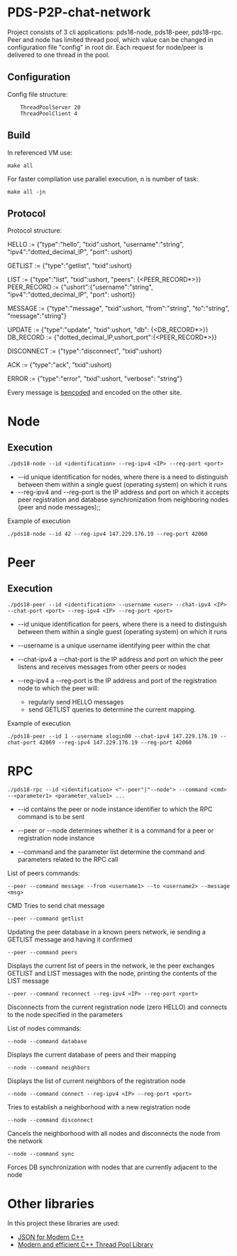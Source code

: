 # PDS-P2P-chat-network
Project consists of 3 cli applications: pds18-node, pds18-peer, pds18-rpc. Peer and node has limited thread pool, which value can be changed in configuration file "config" in root dir. Each request for node/peer is delivered to one thread in the pool.

## Configuration
Config file structure:

        ThreadPoolServer 20
        ThreadPoolClient 4
## Build
In referenced VM use:

	make all

For faster compilation use parallel execution, n is number of task:

    make all -jn

## Protocol
Protocol structure:

                       
HELLO := {"type":"hello", "txid":ushort, "username":"string", "ipv4":"dotted_decimal_IP", "port": ushort}                       
                       
GETLIST := {"type":"getlist", "txid":ushort}                       
                       
LIST := {"type":"list", "txid":ushort, "peers": {<PEER_RECORD*>}}                       
PEER_RECORD := {"ushort":{"username":"string", "ipv4":"dotted_decimal_IP", "port": ushort}}                       
                       
MESSAGE := {"type":"message", "txid":ushort, "from":"string", "to":"string", "message":"string"}                       
                       
UPDATE := {"type":"update", "txid":ushort, "db": {<DB_RECORD*>}}                       
DB_RECORD := {"dotted_decimal_IP,ushort_port":{<PEER_RECORD*>}}                       
                       
DISCONNECT := {"type":"disconnect", "txid":ushort}                       
                       
ACK := {"type":"ack", "txid":ushort}                       
                       
ERROR := {"type":"error", "txid":ushort, "verbose": "string"}

Every message is [bencoded](https://en.wikipedia.org/wiki/Bencode) and encoded on the other site.

# Node
## Execution

    ./pds18-node --id <identification> --reg-ipv4 <IP> --reg-port <port>

*   --id unique identification for nodes, where there is a need to distinguish between them within a single guest (operating system) on which it runs
*   --reg-ipv4 and --reg-port is the IP address and port on which it accepts peer registration and database synchronization from neighboring nodes (peer and node messages);;

Example of execution

    ./pds18-node --id 42 --reg-ipv4 147.229.176.19 --reg-port 42060

# Peer
## Execution

    ./pds18-peer --id <identification> --username <user> --chat-ipv4 <IP> --chat-port <port> --reg-ipv4 <IP> --reg-port <port>
    
*   --id unique identification for peers, where there is a need to distinguish between them within a single guest (operating system) on which it runs

*   --username is a unique username identifying peer within the chat

*   --chat-ipv4 a --chat-port is the IP address and port on which the peer listens and receives messages from other peers or nodes

*   --reg-ipv4 a --reg-port is the IP address and port of the registration node to which the peer will: 

    * regularly send HELLO messages
    * send GETLIST queries to determine the current mapping.

Example of execution

    ./pds18-peer --id 1 --username xlogin00 --chat-ipv4 147.229.176.19 --chat-port 42069 --reg-ipv4 147.229.176.19 --reg-port 42060

# RPC

    ./pds18-rpc --id <identification> <"--peer"|"--node"> --command <cmd> --<parameter1> <parameter_value1> ...

*   --id contains the peer or node instance identifier to which the RPC command is to be sent

*   --peer or --node determines whether it is a command for a peer or registration node instance

*   --command and the parameter list determine the command and parameters related to the RPC call

List of peers commands:

    --peer --command message --from <username1> --to <username2> --message <msg>
CMD Tries to send chat message

    --peer --command getlist
Updating the peer database in a known peers network, ie sending a GETLIST message and having it confirmed

    --peer --command peers

Displays the current list of peers in the network, ie the peer exchanges GETLIST and LIST messages with the node, printing the contents of the LIST message

    --peer --command reconnect --reg-ipv4 <IP> --reg-port <port>

Disconnects from the current registration node (zero HELLO) and connects to the node specified in the parameters

List of nodes commands:

    --node --command database

Displays the current database of peers and their mapping

    --node --command neighbors
Displays the list of current neighbors of the registration node

    --node --command connect --reg-ipv4 <IP> --reg-port <port>
Tries to establish a neighborhood with a new registration node

    --node --command disconnect
Cancels the neighborhood with all nodes and disconnects the node from the network

    --node --command sync
Forces DB synchronization with nodes that are currently adjacent to the node

# Other libraries
In this project these libraries are used:
*   [JSON for Modern C++ ](https://github.com/nlohmann/json)
*   [Modern and efficient C++ Thread Pool Library](https://github.com/vit-vit/CTPL)
